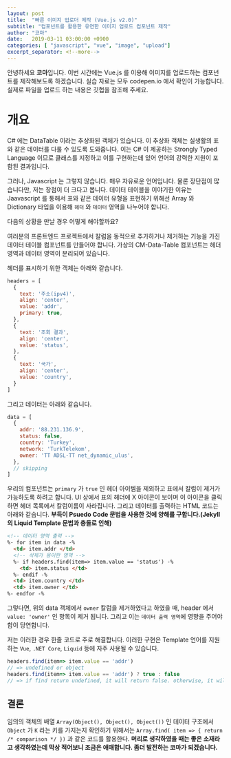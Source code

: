 ```yaml
---
layout: post
title:  "빠른 이미지 업로더 제작 (Vue.js v2.0)"
subtitle: "컴포넌트를 활용한 유연한 이미지 업로드 컴포넌트 제작"
author: "코마"
date:   2019-03-11 03:00:00 +0900
categories: [ "javascript", "vue", "image", "upload"]
excerpt_separator: <!--more-->
---
```


안녕하세요 **코마**입니다. 이번 시간에는 Vue.js 를 이용해 이미지를 업로드하는 컴포넌트를 제작해보도록 하겠습니다. 실습 자료는 모두 codepen.io 에서 확인이 가능합니다. 실제로 파일을 업로드 하는 내용은 깃헙을 참조해 주세요.

<!--more-->

# 개요

C# 에는 DataTable 이라는 추상화된 객체가 있습니다. 이 추상화 객체는 실생활의 표와 같은 데이터를 다룰 수 있도록 도와줍니다. 이는 C# 이 제공하는 Strongly Typed Language 이므로 클래스를 지정하고 이를 구현하는데 있어 언어의 강력한 지원이 포함된 결과입니다.

그러나, Javascript 는 그렇지 않습니다. 매우 자유로운 언어입니다. 물론 장단점이 많습니다만, 저는 장점이 더 크다고 봅니다. 데이터 테이블을 이야기한 이유는 Jaavascript 를 통해서 표와 같은 데이터 유형을 표현하기 위해선 Array 와 Dictionary 타입을 이용해 `헤더` 와 `데이터` 영역을 나누어야 합니다.

다음의 상황을 만날 경우 어떻게 해야할까요?

여러분의 프론트엔드 프로젝트에서 칼럼을 동적으로 추가하거나 제거하는 기능을 가진 데이터 테이블 컴포넌트를 만들어야 합니다. 가상의 CM-Data-Table 컴포넌트는 헤더 영역과 데이터 영역이 분리되어 있습니다.

헤더를 표시하기 위한 객체는 아래와 같습니다.

```javascript
headers = [
  {
    text: '주소(ipv4)',
    align: 'center',
    value: 'addr',
    primary: true,
  },
  {
    text: '조회 결과',
    align: 'center',
    value: 'status',
  },
  {
    text: '국가',
    align: 'center',
    value: 'country',
  }
]
```

그리고 데이터는 아래와 같습니다.

```javascript
data = [
  {
    addr: '88.231.136.9',
    status: false,
    country: 'Turkey',
    network: 'TurkTelekom',
    owner: 'TT ADSL-TT net_dynamic_ulus',
  },
  // skipping
]
```

우리의 컴포넌트는 `primary` 가 `true` 인 헤더 아이템을 제외하고 표에서 칼럼이 제거가 가능하도록 하려고 합니다. UI 상에서 표의 헤더에 X 아이콘이 보이며 이 아이콘을 클릭하면 헤더 목록에서 칼럼이름이 사라집니다. 그리고 데이터를 출력하는 HTML 코드는 아래와 같습니다. **부득이 Psuedo Code 문법을 사용한 것에 양해를 구합니다.(Jekyll 의 Liquid Template 문법과 충돌로 인해)**

```html
<!-- 데이터 영역 출력 --> 
%- for item in data -%
  <td> item.addr </td>
  <!-- 삭제가 용이한 영역 -->
  %- if headers.find(item=> item.value == 'status') -%
    <td> item.status </td>
  %- endif -%
  <td> item.country </td>
  <td> item.owner </td>
%- endfor -%
```

그렇다면, 위의 data 객체에서 `owner` 칼럼을 제거하였다고 하였을 때, header 에서 `value: 'owner'` 인 항목이 제거 됩니다. 그리고 이는 `데이터 출력 영역`에 영향을 주어야 함이 당연합니다. 

저는 이러한 경우 한줄 코드로 주로 해결합니다. 이러한 구현은 Template 언어를 지원하는 `Vue`, `.NET Core`, `Liquid` 등에 자주 사용될 수 있습니다.

```javascript
headers.find(item=> item.value == 'addr')
// => undefined or object
headers.find(item=> item.value == 'addr') ? true : false
// => if find return undefined, it will return false. otherwise, it will return true.
```

## 결론

임의의 객체의 배열 `Array(Object(), Object(), Object())` 인 데이터 구조에서 `Object` 가 `K` 라는 키를 가지는지 확인하기 위해서는 `Array.find( item => { return /* comparison */ })` 과 같은 코드를 활용한다. **머리로 생각하였을 때는 좋은 소재라고 생각하였는데 막상 적어보니 조금은 애매합니다. 좀더 발전하는 코마가 되겠습니다.**